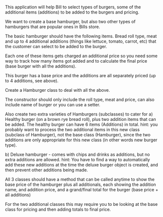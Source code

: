 This application will help Bill to select types of burgers, some of the additional items (additions) to be added to the burgers and pricing.

We want to create a base hamburger, but also two other types of hamburgers that are popular ones in Bills store.

The basic hamburger should have the following items.
Bread roll type, meat and up to 4 additional additions (things like lettuce, tomato, carrot, etc) that the customer can select to be added to the burger.

Each one of these items gets charged an additional price so you need some way to track how many items got added and to calculate the final price (base burger with all the additions).

This burger has a base price and the additions are all separately priced (up to 4 additions, see above).

Create a Hamburger class to deal with all the above.

The constructor should only include the roll type, meat and price, can also include name of burger or you can use a setter.

Also create two extra varieties of Hamburgers (subclasses) to cater for 
a) Healthy burger (on a brown rye bread roll), plus two addition items that can be added. The healthy burger can have 6 items (Additions) in total.
hint:  you probably want to process the two additional items in this new class (subclass of Hamburger), not the base class (Hamburger), since the two additions are only appropriate for this new class (in other words new burger type).

b) Deluxe hamburger - comes with chips and drinks as additions, but no extra additions are allowed.
hint:  You have to find a way to automatically add these new additions at the time the deluxe burger object is created, and then prevent other additions being made.

All 3 classes should have a method that can be called anytime to show the base price of the hamburger plus all additionals, each showing the addition name, and addition price, and a grand/final total for the burger (base price + all additions)

For the two additional classes this may require you to be looking at the base class for pricing and then adding totals to final price.
